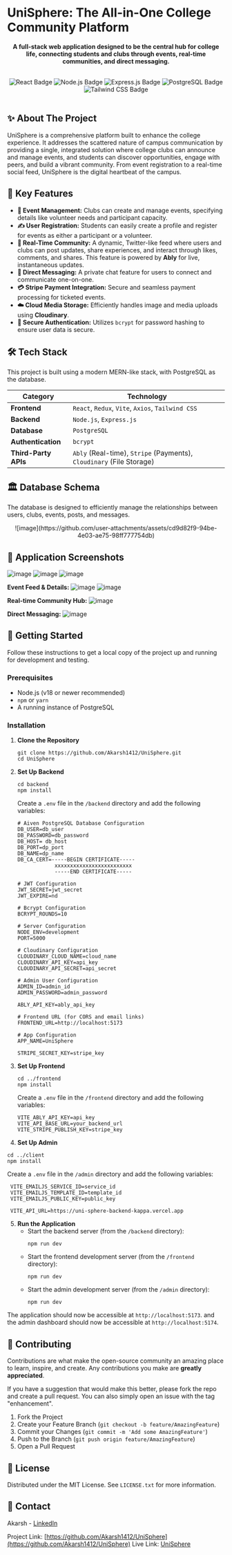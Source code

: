 # UniSphere: The All-in-One College Community Platform

<div align="center">

**A full-stack web application designed to be the central hub for college life, connecting students and clubs through events, real-time communities, and direct messaging.**

</div>

<br />

<div align="center">

<!-- You can add relevant badges here -->
<img src="https://img.shields.io/badge/React-20232A?style=for-the-badge&logo=react&logoColor=61DAFB" alt="React Badge"/>
<img src="https://img.shields.io/badge/Node.js-339933?style=for-the-badge&logo=nodedotjs&logoColor=white" alt="Node.js Badge"/>
<img src="https://img.shields.io/badge/Express.js-000000?style=for-the-badge&logo=express&logoColor=white" alt="Express.js Badge"/>
<img src="https://img.shields.io/badge/PostgreSQL-316192?style=for-the-badge&logo=postgresql&logoColor=white" alt="PostgreSQL Badge"/>
<img src="https://img.shields.io/badge/Tailwind_CSS-38B2AC?style=for-the-badge&logo=tailwind-css&logoColor=white" alt="Tailwind CSS Badge"/>

</div>

<br />


## ✨ About The Project

UniSphere is a comprehensive platform built to enhance the college experience. It addresses the scattered nature of campus communication by providing a single, integrated solution where college clubs can announce and manage events, and students can discover opportunities, engage with peers, and build a vibrant community. From event registration to a real-time social feed, UniSphere is the digital heartbeat of the campus.


## 🚀 Key Features

*   **🎉 Event Management:** Clubs can create and manage events, specifying details like volunteer needs and participant capacity.
*   **✍️ User Registration:** Students can easily create a profile and register for events as either a participant or a volunteer.
*   **💬 Real-Time Community:** A dynamic, Twitter-like feed where users and clubs can post updates, share experiences, and interact through likes, comments, and shares. This feature is powered by **Ably** for live, instantaneous updates.
*   **📩 Direct Messaging:** A private chat feature for users to connect and communicate one-on-one.
*   **💳 Stripe Payment Integration:** Secure and seamless payment processing for ticketed events.
*   **☁️ Cloud Media Storage:** Efficiently handles image and media uploads using **Cloudinary**.
*   **🔐 Secure Authentication:** Utilizes `bcrypt` for password hashing to ensure user data is secure.


## 🛠️ Tech Stack

This project is built using a modern MERN-like stack, with PostgreSQL as the database.

| Category             | Technology                                                                                                       |
| -------------------- | ---------------------------------------------------------------------------------------------------------------- |
| **Frontend**         | `React`, `Redux`, `Vite`, `Axios`, `Tailwind CSS`                                                                  |
| **Backend**          | `Node.js`, `Express.js`                                                                                          |
| **Database**         | `PostgreSQL`                                                                                                     |
| **Authentication**   | `bcrypt`                                                                                                         |
| **Third-Party APIs** | `Ably` (Real-time), `Stripe` (Payments), `Cloudinary` (File Storage)                                               |


## 🏛️ Database Schema

The database is designed to efficiently manage the relationships between users, clubs, events, posts, and messages.


<p align="center">
  ![image](https://github.com/user-attachments/assets/cd9d82f9-94be-4e03-ae75-98ff777754db)
</p>


## 📸 Application Screenshots
![image](https://github.com/user-attachments/assets/704c1461-5412-43b6-bc65-bd24b98bbc57)
![image](https://github.com/user-attachments/assets/6ee62e78-b8bd-4237-8e36-8ca6fdd2d814)
![image](https://github.com/user-attachments/assets/8352ccd4-d2fb-4391-85c4-0c0ec0317fc5)




**Event Feed & Details:**
![image](https://github.com/user-attachments/assets/9b6c21cb-1600-4e15-9a68-b43ad8db55ac)
![image](https://github.com/user-attachments/assets/8c15ae85-eae1-4087-b1e9-0433e48e7b32)


**Real-time Community Hub:**
![image](https://github.com/user-attachments/assets/5bc50549-dc27-42f5-8794-e2e0bbc1560b)


**Direct Messaging:**
![image](https://github.com/user-attachments/assets/443ed509-3990-489e-853a-6c62950e27f5)


## 🚀 Getting Started

Follow these instructions to get a local copy of the project up and running for development and testing.

### Prerequisites

*   Node.js (v18 or newer recommended)
*   `npm` or `yarn`
*   A running instance of PostgreSQL

### Installation

1.  **Clone the Repository**
    ```
    git clone https://github.com/Akarsh1412/UniSphere.git
    cd UniSphere
    ```

2.  **Set Up Backend**
    ```
    cd backend
    npm install
    ```
    Create a `.env` file in the `/backend` directory and add the following variables:
    ```
    # Aiven PostgreSQL Database Configuration
    DB_USER=db_user
    DB_PASSWORD=db_password
    DB_HOST= db_host
    DB_PORT=dp_port
    DB_NAME=dp_name
    DB_CA_CERT=-----BEGIN CERTIFICATE-----
                xxxxxxxxxxxxxxxxxxxxxxxxx
                -----END CERTIFICATE-----

    # JWT Configuration
    JWT_SECRET=jwt_secret
    JWT_EXPIRE=nd

    # Bcrypt Configuration
    BCRYPT_ROUNDS=10

    # Server Configuration
    NODE_ENV=development
    PORT=5000

    # Cloudinary Configuration
    CLOUDINARY_CLOUD_NAME=cloud_name
    CLOUDINARY_API_KEY=api_key
    CLOUDINARY_API_SECRET=api_secret

    # Admin User Configuration
    ADMIN_ID=admin_id
    ADMIN_PASSWORD=admin_password

    ABLY_API_KEY=ably_api_key

    # Frontend URL (for CORS and email links)
    FRONTEND_URL=http://localhost:5173

    # App Configuration
    APP_NAME=UniSphere

    STRIPE_SECRET_KEY=stripe_key
    ```

3.  **Set Up Frontend**
    ```
    cd ../frontend
    npm install
    ```
    Create a `.env` file in the `/frontend` directory and add the following variables:
    ```
    VITE_ABLY_API_KEY=api_key
    VITE_API_BASE_URL=your_backend_url
    VITE_STRIPE_PUBLISH_KEY=stripe_key
    ```

4.  **Set Up Admin**
   ```
   cd ../client
   npm install
   ```
   Create a `.env` file in the `/admin` directory and add the following variables:
   ```
    VITE_EMAILJS_SERVICE_ID=service_id
    VITE_EMAILJS_TEMPLATE_ID=template_id
    VITE_EMAILJS_PUBLIC_KEY=public_key

    VITE_API_URL=https://uni-sphere-backend-kappa.vercel.app
   ```

5.  **Run the Application**
    *   Start the backend server (from the `/backend` directory):
        ```
        npm run dev
        ```
    *   Start the frontend development server (from the `/frontend` directory):
        ```
        npm run dev
        ```
    *   Start the admin development server (from the `/admin` directory):
        ```
        npm run dev
        ```

The application should now be accessible at `http://localhost:5173`.
and the admin dashboard should now be accessible at `http://localhost:5174`.


## 🤝 Contributing

Contributions are what make the open-source community an amazing place to learn, inspire, and create. Any contributions you make are **greatly appreciated**.

If you have a suggestion that would make this better, please fork the repo and create a pull request. You can also simply open an issue with the tag "enhancement".

1.  Fork the Project
2.  Create your Feature Branch (`git checkout -b feature/AmazingFeature`)
3.  Commit your Changes (`git commit -m 'Add some AmazingFeature'`)
4.  Push to the Branch (`git push origin feature/AmazingFeature`)
5.  Open a Pull Request


## 📄 License

Distributed under the MIT License. See `LICENSE.txt` for more information.


## 📧 Contact

Akarsh - [LinkedIn](https://www.linkedin.com/in/akarsh-1412-kumar/)

Project Link: [https://github.com/Akarsh1412/UniSphere](https://github.com/Akarsh1412/UniSphere)
Live Link: [UniSphere](https://uni-sphere-umber.vercel.app)
